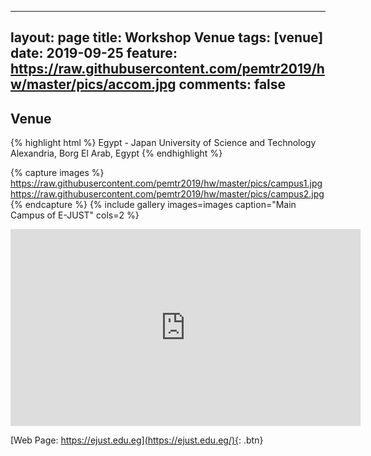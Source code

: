 
---
layout: page
title: Workshop Venue
tags: [venue]
date: 2019-09-25
feature: https://raw.githubusercontent.com/pemtr2019/hw/master/pics/accom.jpg
comments: false
---

## Venue

{% highlight html %}
Egypt - Japan University of Science and Technology
Alexandria, 
Borg El Arab, Egypt
{% endhighlight %}

{% capture images %}
    https://raw.githubusercontent.com/pemtr2019/hw/master/pics/campus1.jpg
    https://raw.githubusercontent.com/pemtr2019/hw/master/pics/campus2.jpg
{% endcapture %}
{% include gallery images=images caption="Main Campus of E-JUST" cols=2 %}

<iframe width="560" height="315" src="https://www.youtube.com/embed/5cM5lZHMWyo" frameborder="0"> </iframe>

[Web Page: https://ejust.edu.eg](https://ejust.edu.eg/){: .btn}

